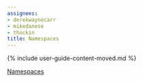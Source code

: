 ```yaml
---
assignees:
- derekwaynecarr
- mikedanese
- thockin
title: Namespaces
---
```


{% include user-guide-content-moved.md %}

[Namespaces](/docs/concepts/overview/working-with-objects/namespaces/)
